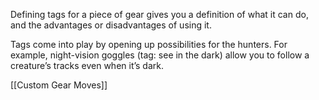 
Defining tags for a piece of gear gives you a definition of what it can do, and the advantages or disadvantages of using it.

Tags come into play by opening up possibilities for the hunters. For example, night-vision goggles (tag: see in the dark) allow you to follow a creature’s tracks even when it’s dark.

[[Custom Gear Moves]]
